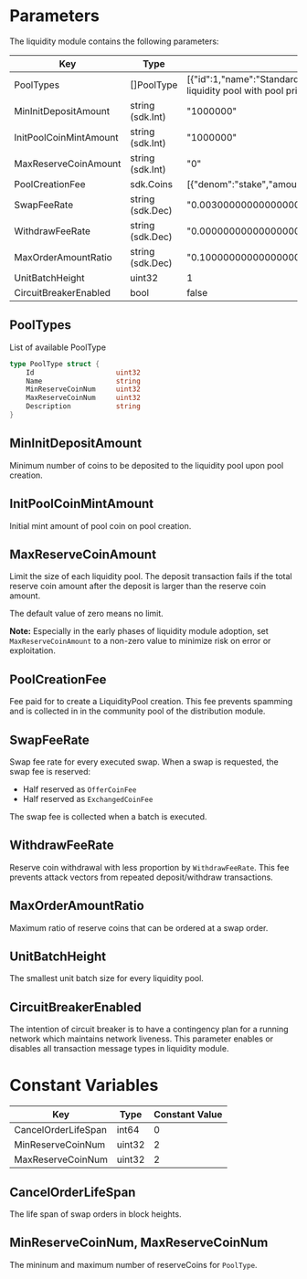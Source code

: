 <!-- order: 8 -->

 # Parameters

The liquidity module contains the following parameters:

Key                    | Type             | Example
---------------------- | ---------------- | -------------------------------------------------------------------------------------------------------------------
PoolTypes              | []PoolType            | [{"id":1,"name":"StandardLiquidityPool","min_reserve_coin_num":2,"max_reserve_coin_num":2,"description":"Standard liquidity pool with pool price function X/Y, ESPM constraint, and two kinds of reserve coins"}]
MinInitDepositAmount   | string (sdk.Int)      | "1000000"
InitPoolCoinMintAmount | string (sdk.Int)      | "1000000"
MaxReserveCoinAmount   | string (sdk.Int)      | "0"
PoolCreationFee        | sdk.Coins             | [{"denom":"stake","amount":"40000000"}]
SwapFeeRate            | string (sdk.Dec)      | "0.003000000000000000"
WithdrawFeeRate        | string (sdk.Dec)      | "0.000000000000000000"
MaxOrderAmountRatio    | string (sdk.Dec)      | "0.100000000000000000"
UnitBatchHeight        | uint32                | 1
CircuitBreakerEnabled  | bool                  | false

## PoolTypes

List of available PoolType

```go
type PoolType struct {
    Id                    uint32
    Name                  string
    MinReserveCoinNum     uint32
    MaxReserveCoinNum     uint32
    Description           string
}
```

## MinInitDepositAmount

Minimum number of coins to be deposited to the liquidity pool upon pool creation.

## InitPoolCoinMintAmount

Initial mint amount of pool coin on pool creation.

## MaxReserveCoinAmount

Limit the size of each liquidity pool. The deposit transaction fails if the total reserve coin amount after the deposit is larger than the reserve coin amount. 

The default value of zero means no limit. 

**Note:** Especially in the early phases of liquidity module adoption, set `MaxReserveCoinAmount` to a non-zero value to minimize risk on error or exploitation.

## PoolCreationFee

Fee paid for to create a LiquidityPool creation. This fee prevents spamming and is collected in in the community pool of the distribution module. 

## SwapFeeRate

Swap fee rate for every executed swap. When a swap is requested, the swap fee is reserved: 

- Half reserved as `OfferCoinFee`
- Half reserved as `ExchangedCoinFee`

The swap fee is collected when a batch is executed. 

## WithdrawFeeRate

Reserve coin withdrawal with less proportion by `WithdrawFeeRate`. This fee prevents attack vectors from repeated deposit/withdraw transactions. 

## MaxOrderAmountRatio

Maximum ratio of reserve coins that can be ordered at a swap order.

## UnitBatchHeight

The smallest unit batch size for every liquidity pool.

## CircuitBreakerEnabled

The intention of circuit breaker is to have a contingency plan for a running network which maintains network liveness. This parameter enables or disables all transaction message types in liquidity module.
# Constant Variables

Key                 | Type   | Constant Value
------------------- | ------ | --------------
CancelOrderLifeSpan | int64  | 0
MinReserveCoinNum   | uint32 | 2
MaxReserveCoinNum   | uint32 | 2

## CancelOrderLifeSpan

The life span of swap orders in block heights.

## MinReserveCoinNum, MaxReserveCoinNum

The mininum and maximum number of reserveCoins for `PoolType`.

